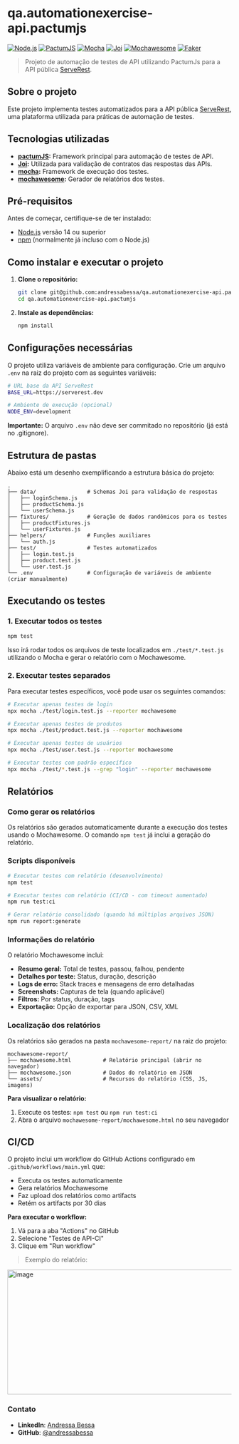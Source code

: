 # qa.automationexercise-api.pactumjs

[![Node.js](https://img.shields.io/badge/Node.js-18.x-green.svg)](https://nodejs.org/)
[![PactumJS](https://img.shields.io/badge/PactumJS-3.8.0-blue.svg)](https://pactumjs.github.io/)
[![Mocha](https://img.shields.io/badge/Mocha-11.7.1-yellow.svg)](https://mochajs.org/)
[![Joi](https://img.shields.io/badge/Joi-17.13.3-purple.svg)](https://joi.dev/)
[![Mochawesome](https://img.shields.io/badge/Mochawesome-7.1.3-orange.svg)](https://www.npmjs.com/package/mochawesome)
[![Faker](https://img.shields.io/badge/Faker-9.9.0-cyan.svg)](https://fakerjs.dev/)

> Projeto de automação de testes de API utilizando PactumJs para a API pública [ServeRest](https://serverest.dev/).

## Sobre o projeto

Este projeto implementa testes automatizados para a API pública [ServeRest](https://serverest.dev/), uma plataforma utilizada para práticas de automação de testes. 


## Tecnologias utilizadas

- **[pactumJS](https://pactumjs.github.io/):** Framework principal para automação de testes de API.
- **[Joi](https://joi.dev/):** Utilizada para validação de contratos das respostas das APIs.
- **[mocha](https://mochajs.org/):** Framework de execução dos testes.
- **[mochawesome](https://www.npmjs.com/package/mochawesome):** Gerador de relatórios dos testes.

## Pré-requisitos

Antes de começar, certifique-se de ter instalado:

- [Node.js](https://nodejs.org/) versão 14 ou superior
- [npm](https://www.npmjs.com/) (normalmente já incluso com o Node.js)


## Como instalar e executar o projeto 

1. **Clone o repositório:** 
   ```bash
   git clone git@github.com:andressabessa/qa.automationexercise-api.pactumjs.git
   cd qa.automationexercise-api.pactumjs
   ```

2. **Instale as dependências:**
   ```bash
   npm install
   ```


## Configurações necessárias

O projeto utiliza variáveis de ambiente para configuração. Crie um arquivo `.env` na raiz do projeto com as seguintes variáveis:

```bash
# URL base da API ServeRest
BASE_URL=https://serverest.dev

# Ambiente de execução (opcional)
NODE_ENV=development
```

**Importante:** O arquivo `.env` não deve ser commitado no repositório (já está no .gitignore). 



## Estrutura de pastas

Abaixo está um desenho exemplificando a estrutura básica do projeto:


```plaintext
.
├── data/                # Schemas Joi para validação de respostas
│   ├── loginSchema.js
│   ├── productSchema.js
│   └── userSchema.js
├── fixtures/            # Geração de dados randômicos para os testes
│   ├── productFixtures.js
│   └── userFixtures.js
├── helpers/             # Funções auxiliares
│   └── auth.js
├── test/                # Testes automatizados
│   ├── login.test.js
│   ├── product.test.js
│   └── user.test.js
└── .env                 # Configuração de variáveis de ambiente (criar manualmente)
```

## Executando os testes

### 1. Executar todos os testes

```bash
npm test
```

Isso irá rodar todos os arquivos de teste localizados em `./test/*.test.js` utilizando o Mocha e gerar o relatório com o Mochawesome.

### 2. Executar testes separados

Para executar testes específicos, você pode usar os seguintes comandos:

```bash
# Executar apenas testes de login
npx mocha ./test/login.test.js --reporter mochawesome

# Executar apenas testes de produtos
npx mocha ./test/product.test.js --reporter mochawesome

# Executar apenas testes de usuários
npx mocha ./test/user.test.js --reporter mochawesome

# Executar testes com padrão específico
npx mocha ./test/*.test.js --grep "login" --reporter mochawesome
```

## Relatórios

### Como gerar os relatórios

Os relatórios são gerados automaticamente durante a execução dos testes usando o Mochawesome. O comando `npm test` já inclui a geração do relatório.

### Scripts disponíveis

```bash
# Executar testes com relatório (desenvolvimento)
npm test

# Executar testes com relatório (CI/CD - com timeout aumentado)
npm run test:ci

# Gerar relatório consolidado (quando há múltiplos arquivos JSON)
npm run report:generate
```

### Informações do relatório

O relatório Mochawesome inclui:

- **Resumo geral:** Total de testes, passou, falhou, pendente
- **Detalhes por teste:** Status, duração, descrição
- **Logs de erro:** Stack traces e mensagens de erro detalhadas
- **Screenshots:** Capturas de tela (quando aplicável)
- **Filtros:** Por status, duração, tags
- **Exportação:** Opção de exportar para JSON, CSV, XML

### Localização dos relatórios

Os relatórios são gerados na pasta `mochawesome-report/` na raiz do projeto:

```plaintext
mochawesome-report/
├── mochawesome.html          # Relatório principal (abrir no navegador)
├── mochawesome.json          # Dados do relatório em JSON
└── assets/                   # Recursos do relatório (CSS, JS, imagens)
```

**Para visualizar o relatório:**
1. Execute os testes: `npm test` ou `npm run test:ci`
2. Abra o arquivo `mochawesome-report/mochawesome.html` no seu navegador

## CI/CD

O projeto inclui um workflow do GitHub Actions configurado em `.github/workflows/main.yml` que:

- Executa os testes automaticamente
- Gera relatórios Mochawesome
- Faz upload dos relatórios como artifacts
- Retém os artifacts por 30 dias

**Para executar o workflow:**
1. Vá para a aba "Actions" no GitHub
2. Selecione "Testes de API-CI"
3. Clique em "Run workflow"

> Exemplo do relatório:

<img width="938" height="280" alt="image" src="https://github.com/user-attachments/assets/0f883cc6-c6d0-4bf8-9071-bbe8599d0754" />



### Contato

- **LinkedIn**: [Andressa Bessa](https://www.linkedin.com/in/andressabessaa/)
- **GitHub**: [@andressabessa](https://github.com/andressabessa)
